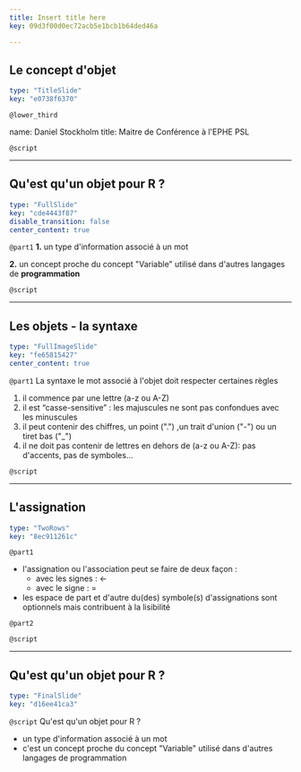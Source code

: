 ```yaml
---
title: Insert title here
key: 09d3f00d0ec72acb5e1bcb1b64ded46a

---
```

## Le concept d'objet

```yaml
type: "TitleSlide"
key: "e0738f6370"
```

`@lower_third`

name: Daniel Stockholm
title: Maitre de Conférence à l'EPHE PSL


`@script`



---
## Qu'est qu'un objet pour R ?

```yaml
type: "FullSlide"
key: "cde4443f87"
disable_transition: false
center_content: true
```

`@part1`
**1.** un type d'information associé à un mot

**2.** un concept proche du concept "Variable" utilisé dans d'autres langages de **programmation**


`@script`



---
## Les objets - la syntaxe

```yaml
type: "FullImageSlide"
key: "fe65815427"
center_content: true
```

`@part1`
La syntaxe le mot associé à l'objet doit respecter certaines règles
1. il commence par une lettre (a-z ou A-Z)
2. il est “casse-sensitive” : les majuscules ne sont pas confondues avec les minuscules
3. il peut contenir des chiffres, un point (".") ,un trait d'union ("-") ou un tiret bas ("_")
4. il ne doit pas contenir de lettres en dehors de (a-z ou A-Z): pas d'accents, pas de symboles...


`@script`



---
## L'assignation

```yaml
type: "TwoRows"
key: "8ec911261c"
```

`@part1`
- l'assignation ou l'association peut se faire de deux façon :
  - avec les signes : <-
  - avec le signe : =
- les espace de part et d'autre du(des) symbole(s) d'assignations sont optionnels mais contribuent à la lisibilité


`@part2`



`@script`



---
## Qu'est qu'un objet pour R ?



```yaml
type: "FinalSlide"
key: "d16ee41ca3"
```

`@script`
Qu'est qu'un objet pour R ?

- un type d'information associé à un mot
- c'est un concept proche du concept "Variable" utilisé dans d'autres langages de programmation

